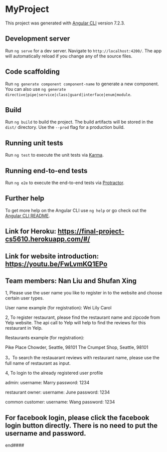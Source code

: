 # MyProject

This project was generated with [Angular CLI](https://github.com/angular/angular-cli) version 7.2.3.

## Development server

Run `ng serve` for a dev server. Navigate to `http://localhost:4200/`. The app will automatically reload if you change any of the source files.

## Code scaffolding

Run `ng generate component component-name` to generate a new component. You can also use `ng generate directive|pipe|service|class|guard|interface|enum|module`.

## Build

Run `ng build` to build the project. The build artifacts will be stored in the `dist/` directory. Use the `--prod` flag for a production build.

## Running unit tests

Run `ng test` to execute the unit tests via [Karma](https://karma-runner.github.io).

## Running end-to-end tests

Run `ng e2e` to execute the end-to-end tests via [Protractor](http://www.protractortest.org/).

## Further help

To get more help on the Angular CLI use `ng help` or go check out the [Angular CLI README](https://github.com/angular/angular-cli/blob/master/README.md).

## Link for Heroku: https://final-project-cs5610.herokuapp.com/#/
## Link for website introduction: https://youtu.be/FwLvmKQ1EPo

## Team members: Nan Liu and Shufan Xing 

1, Please use the user name you like to register in to the website and choose certain user types.

User name example (for registration): 
Wei
Lily
Carol

2, To register restaurant, please find the restaurant name and zipcode from Yelp website. The api call to Yelp will help to find the reviews for this restaurant in Yelp.

Restaurants example (for registration): 

Pike Place Chowder, Seattle, 98101
The Crumpet Shop, Seattle, 98101

3，To search the restauarant reviews with restaurant name, please use the full name of restaurant as input.

4, To login to the already registered user profile

admin: 
username: Marry
password: 1234

restaurant owner:
username: June
password: 1234

common customer:
username: Wang
password: 1234

## For facebook login, please click the facebook login button directly. There is no need to put the username and password.


end####
